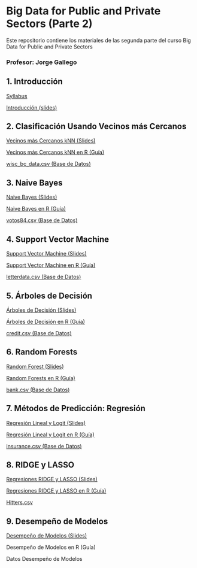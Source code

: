# Big Data for Public and Private Sectors (Parte 2)
Este repositorio contiene los materiales de las segunda parte del curso Big Data for Public and Private Sectors 

### Profesor: Jorge Gallego


## 1. Introducción

[Syllabus](/Intro/syllabus.pdf)

[Introducción (slides)](/Intro/Intro.pdf)



## 2. Clasificación Usando Vecinos más Cercanos

[Vecinos más Cercanos kNN (Slides)](/kNN/kNN.pdf)

[Vecinos más Cercanos kNN en R (Guía)](http://htmlpreview.github.io/?https://github.com/jagallegod/Big-Data-4-Public-and-Private-Sectors/blob/master/kNN/kNNR.nb.html)

[wisc_bc_data.csv (Base de Datos)](/kNN/wisc_bc_data.csv)




## 3. Naive Bayes

[Naive Bayes (Slides)](/NaiveBayes/NaiveBayes.pdf)

[Naive Bayes en R (Guía)](http://htmlpreview.github.io/?https://github.com/jagallegod/Big-Data-4-Public-and-Private-Sectors/blob/master/NaiveBayes/nbR.nb.html)

[votos84.csv (Base de Datos)](/NaiveBayes/votos84.csv)



## 4. Support Vector Machine

[Support Vector Machine (Slides)](/SVM/SVM.pdf)

[Support Vector Machine en R (Guía)](http://htmlpreview.github.io/?https://github.com/jagallegod/Big-Data-4-Public-and-Private-Sectors/blob/master/SVM/SVMR.html)

[letterdata.csv (Base de Datos)](/SVM/letterdata.csv)




## 5. Árboles de Decisión

[Árboles de Decisión (Slides)](/DecisionTrees/DecisionTrees.pdf)


[Árboles de Decisión en R (Guía)](http://htmlpreview.github.io/?https://github.com/jagallegod/Big-Data-4-Public-and-Private-Sectors/blob/master/DecisionTrees/treesR.html)

[credit.csv (Base de Datos)](/DecisionTrees/credit.csv)




## 6. Random Forests

[Random Forest (Slides)](/RandomForests/Random_Forests.pdf)

[Random Forests en R (Guía)](http://htmlpreview.github.io/?https://github.com/jagallegod/Big-Data-4-Public-and-Private-Sectors/blob/master/RandomForests/Random_Forests_R.html)

[bank.csv (Base de Datos)](/RandomForests/bank.csv)




## 7. Métodos de Predicción: Regresión

[Regresión Lineal y Logit (Slides)](/Regresion/Regresion.pdf)

[Regresión Lineal y Logit en R (Guía)](http://htmlpreview.github.io/?https://github.com/jagallegod/Big-Data-4-Public-and-Private-Sectors/blob/master/Regresion/RegresionR.html)

[insurance.csv (Base de Datos)](Regresion/insurance.csv)




## 8. RIDGE y LASSO

[Regresiones RIDGE y LASSO (Slides)](/LASSO/LASSO.pdf)

[Regresiones RIDGE y LASSO en R (Guía)](http://htmlpreview.github.io/?https://github.com/jagallegod/Big-Data-4-Public-and-Private-Sectors/blob/master/LASSO/LassoR.html)

[Hitters.csv](/LASSO/Hitters.csv)



## 9. Desempeño de Modelos

[Desempeño de Modelos (Slides)](/Performance/Desempeno.pdf)

Desempeño de Modelos en R (Guía)

Datos Desempeño de Modelos


